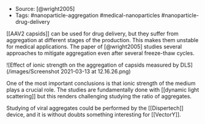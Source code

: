 - Source: [@wright2005]
- Tags: #nanoparticle-aggregation #medical-nanoparticles #nanoparticle-drug-delivery 

[[AAV2 capsids]] can be used for drug delivery, but they suffer from aggregation at different stages of the production. This makes them unstable for medical applications. The paper of [@wright2005] studies several approaches to mitigate aggregation even after several freeze-thaw cycles. 

![Effect of ionic strength on the aggregation of capsids measured by DLS](/images/Screenshot 2021-03-13 at 12.16.26.png)

One of the most important conclusions is that ionic strength of the medium plays a crucial role. The studies are fundamentally done with [[dynamic light scattering]] but this renders challenging studying the ratio of aggregates. 

Studying of viral aggregates could be performed by the [[Dispertech]] device, and it is without doubts something interesting for [[VectorY]].
